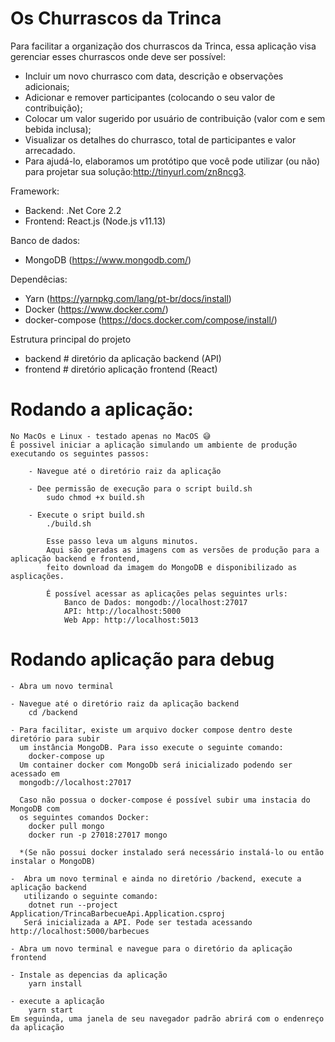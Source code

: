 # Os Churrascos da Trinca

Para facilitar a organização dos churrascos da Trinca, essa aplicação visa gerenciar esses churrascos onde deve ser possível:

* Incluir um novo churrasco com data, descrição e observações adicionais;
* Adicionar e remover participantes (colocando o seu valor de contribuição);
* Colocar um valor sugerido por usuário de contribuição (valor com e sem bebida inclusa);
* Visualizar os detalhes do churrasco, total de participantes e valor arrecadado.
* Para ajudá-lo, elaboramos um protótipo que você pode utilizar (ou não) para projetar sua solução:http://tinyurl.com/zn8ncg3.

Framework:
* Backend: .Net Core 2.2
* Frontend: React.js (Node.js v11.13)

Banco de dados:
* MongoDB (https://www.mongodb.com/)

Dependêcias:
* Yarn (https://yarnpkg.com/lang/pt-br/docs/install)
* Docker (https://www.docker.com/)
* docker-compose (https://docs.docker.com/compose/install/)

Estrutura principal do projeto
* backend # diretório da aplicação backend (API) 
* frontend # diretório aplicação frontend (React) 
    

# Rodando a aplicação:

    No MacOs e Linux - testado apenas no MacOS 😅
    É possivel iniciar a aplicação simulando um ambiente de produção executando os seguintes passos:

        - Navegue até o diretório raiz da aplicação

        - Dee permissão de execução para o script build.sh
            sudo chmod +x build.sh
        
        - Execute o sript build.sh
            ./build.sh

            Esse passo leva um alguns minutos. 
            Aqui são geradas as imagens com as versões de produção para a aplicação backend e frontend, 
            feito download da imagem do MongoDB e disponibilizado as asplicações.

            É possível acessar as aplicações pelas seguintes urls:
                Banco de Dados: mongodb://localhost:27017
                API: http://localhost:5000
                Web App: http://localhost:5013

# Rodando aplicação para debug

    - Abra um novo terminal

    - Navegue até o diretório raiz da aplicação backend
        cd /backend

    - Para facilitar, existe um arquivo docker compose dentro deste diretório para subir 
      um instância MongoDB. Para isso execute o seguinte comando:
        docker-compose up
      Um container docker com MongoDb será inicializado podendo ser acessado em 
      mongodb://localhost:27017

      Caso não possua o docker-compose é possível subir uma instacia do MongoDB com 
      os seguintes comandos Docker:
        docker pull mongo
        docker run -p 27018:27017 mongo

      *(Se não possui docker instalado será necessário instalá-lo ou então instalar o MongoDB)

    -  Abra um novo terminal e ainda no diretório /backend, execute a aplicação backend 
       utilizando o seguinte comando:
        dotnet run --project Application/TrincaBarbecueApi.Application.csproj
       Será inicializada a API. Pode ser testada acessando http://localhost:5000/barbecues
    
    - Abra um novo terminal e navegue para o diretório da aplicação frontend
    
    - Instale as depencias da aplicação
        yarn install 
    
    - execute a aplicação
        yarn start
    Em seguinda, uma janela de seu navegador padrão abrirá com o endenreço da aplicação
    
